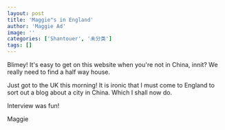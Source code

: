 ```yaml
---
layout: post
title: 'Maggie"s in England'
author: 'Maggie Ad'
image: ''
categories: ['Shantouer', '未分类']
tags: []
---
```


Blimey! It's easy to get on this website when you're not in China, innit? We really need to find a half way house. 

Just got to the UK this morning! It is ironic that I must come to England to sort out a blog about a city in China. Which I shall now do. 

Interview was fun!

Maggie
